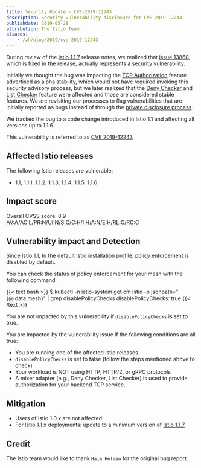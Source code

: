 ```yaml
---
title: Security Update - CVE-2019-12243
description: Security vulnerability disclosure for CVE-2019-12243.
publishdate: 2019-05-28
attribution: The Istio Team
aliases:
    - /zh/blog/2019/cve-2019-12243
---
```


During review of the [Istio 1.1.7](/news/2019/announcing-1.1.7) release notes, we realized that [issue 13868](https://github.com/istio/istio/issues/13868),
which is fixed in the release, actually represents a security vulnerability.

Initially we thought the bug was impacting the [TCP Authorization](/about/feature-stages/#security-and-policy-enforcement) feature advertised
as alpha stability, which would not have required invoking this security advisory process, but we later realized that the
[Deny Checker](/docs/reference/config/policy-and-telemetry/adapters/denier/) and
[List Checker](/docs/reference/config/policy-and-telemetry/adapters/list/) feature were affected and those are considered stable features.
We are revisiting our processes to flag vulnerabilities that are initially reported as bugs instead of through the
[private disclosure process](/about/security-vulnerabilities/).

We tracked the bug to a code change introduced in Istio 1.1 and affecting all versions up to 1.1.6.

This vulnerability is referred to as [CVE 2019-12243](https://cve.mitre.org/cgi-bin/cvename.cgi?name=CVE-2019-12243)

## Affected Istio releases

The following Istio releases are vulnerable:

* 1.1, 1.1.1, 1.1.2, 1.1.3, 1.1.4, 1.1.5, 1.1.6

## Impact score

Overall CVSS score: 8.9 [AV:A/AC:L/PR:N/UI:N/S:C/C:H/I:H/A:N/E:H/RL:O/RC:C](https://nvd.nist.gov/vuln-metrics/cvss/v3-calculator?vector=AV:A/AC:L/PR:N/UI:N/S:C/C:H/I:H/A:N/E:H/RL:O/RC:C)

## Vulnerability impact and Detection

Since Istio 1.1, In the default Istio installation profile, policy enforcement is disabled by default.

You can check the status of policy enforcement for your mesh with the following command:

{{< text bash >}}
$ kubectl -n istio-system get cm istio -o jsonpath="{@.data.mesh}" | grep disablePolicyChecks
disablePolicyChecks: true
{{< /text >}}

You are not impacted by this vulnerability if `disablePolicyChecks` is set to true.

You are impacted by the vulnerability issue if the following conditions are all true:

* You are running one of the affected Istio releases.
* `disablePolicyChecks` is set to false (follow the steps mentioned above to check)
* Your workload is NOT using HTTP, HTTP/2, or gRPC protocols
* A mixer adapter (e.g., Deny Checker, List Checker) is used to provide authorization for your backend TCP service.

## Mitigation

* Users of Istio 1.0.x are not affected
* For Istio 1.1.x deployments: update to a minimum version of [Istio 1.1.7](/news/2019/announcing-1.1.7)

## Credit

The Istio team would like to thank `Haim Helman` for the original bug report.
